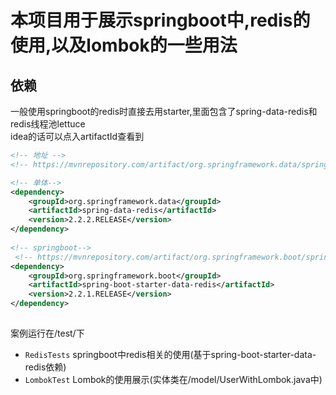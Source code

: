 # 本项目用于展示springboot中,redis的使用,以及lombok的一些用法

## 依赖

一般使用springboot的redis时直接去用starter,里面包含了spring-data-redis和redis线程池lettuce  
idea的话可以点入artifactId查看到

```xml
<!-- 地址 -->
<!-- https://mvnrepository.com/artifact/org.springframework.data/spring-data-redis -->

<!-- 单体-->
<dependency>
    <groupId>org.springframework.data</groupId>
    <artifactId>spring-data-redis</artifactId>
    <version>2.2.2.RELEASE</version>
</dependency>
    
<!-- springboot-->
 <!-- https://mvnrepository.com/artifact/org.springframework.boot/spring-boot-starter-data-redis -->
<dependency>
    <groupId>org.springframework.boot</groupId>
    <artifactId>spring-boot-starter-data-redis</artifactId>
    <version>2.2.1.RELEASE</version>
</dependency>
```

## 

案例运行在/test/下
- `RedisTests` springboot中redis相关的使用(基于spring-boot-starter-data-redis依赖)
- `LombokTest` Lombok的使用展示(实体类在/model/UserWithLombok.java中)


